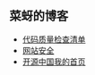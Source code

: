 ## 菜蚜的博客

* [代码质量检查清单](代码质量检查清单.md)
* [网站安全](网站安全.md)
* [开源中国我的首页](https://my.oschina.net/wnjustdoit)
